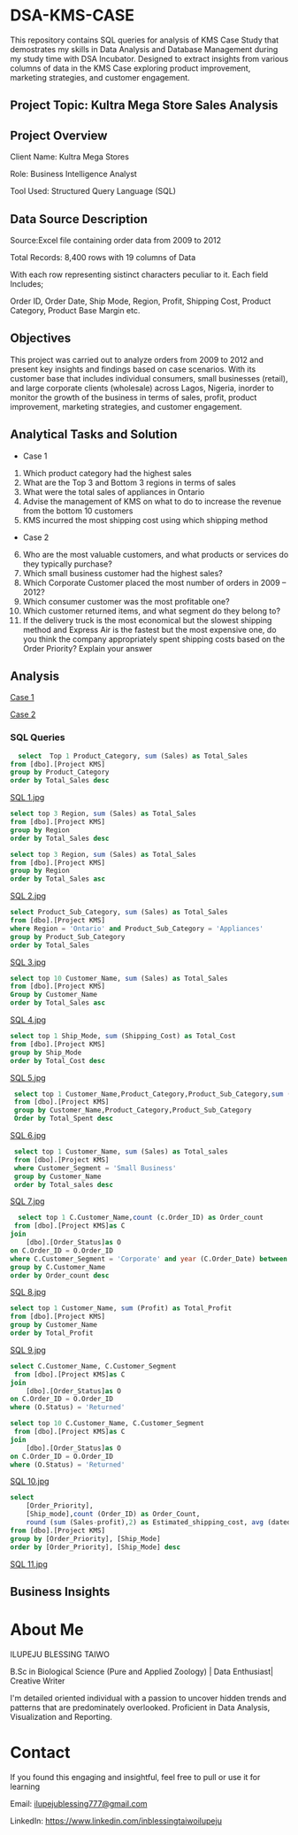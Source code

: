  # DSA-KMS-CASE
This repository contains SQL queries for analysis of KMS Case Study that demostrates my skills in Data Analysis and Database Management during my study time with DSA Incubator. Designed to extract insights from various columns of data in the KMS Case exploring product improvement, marketing strategies, and customer engagement.

## Project Topic: Kultra Mega Store Sales Analysis

## Project Overview

Client Name: Kultra Mega Stores

Role: Business Intelligence Analyst

Tool Used: Structured Query Language (SQL)

## Data Source Description

Source:Excel file containing order data from 2009 to 2012

Total Records: 8,400 rows with 19 columns of Data

With each row representing sistinct characters peculiar to it. Each field Includes;

Order ID, Order Date, Ship Mode, Region, Profit, Shipping Cost, Product Category, Product Base Margin etc.

## Objectives

This project was carried out to analyze orders from 2009 to 2012 and present key insights and findings based on case scenarios. With its customer base that includes individual consumers, small businesses (retail), and large corporate clients (wholesale) across Lagos, Nigeria, inorder to monitor the growth of the business in terms of sales, profit, product improvement, marketing strategies, and customer engagement. 

## Analytical Tasks and Solution
- Case 1
1. Which product category had the highest sales
2. What are the Top 3 and Bottom 3 regions in terms of sales
3. What were the total sales of appliances in Ontario
4. Advise the management of KMS on what to do to increase the revenue from the bottom 
10 customers 
5. KMS incurred the most shipping cost using which shipping method
  
- Case 2
6. Who are the most valuable customers, and what products or services do they typically 
purchase? 
7. Which small business customer had the highest sales? 
8. Which Corporate Customer placed the most number of orders in 2009 – 2012? 
9. Which consumer customer was the most profitable one? 
10. Which customer returned items, and what segment do they belong to? 
11. If the delivery truck is the most economical but the slowest shipping method and Express Air is the fastest but the most expensive one, do you think the company appropriately spent shipping costs based on the Order Priority? Explain your answer 

## Analysis

[Case 1](https://drive.google.com/drive/folders/16YNyBzrZp_kKI-44dbIFc2P6AiYvxZFQ?usp=drive_link)

[Case 2](https://drive.google.com/drive/folders/139Joa5ktCntJUJWMMZFVHXVjkl7tZsq6?usp=drive_link)

### SQL Queries

 ```  SQL
   select  Top 1 Product_Category, sum (Sales) as Total_Sales
from [dbo].[Project KMS]
group by Product_Category
order by Total_Sales desc 

```

[SQL 1.jpg](https://drive.google.com/file/d/1Nc7YxO8lQAWm0wUZEk-URVapcC6OraEe/view?usp=drive_link)

```  SQL
select top 3 Region, sum (Sales) as Total_Sales
from [dbo].[Project KMS]
group by Region
order by Total_Sales desc

select top 3 Region, sum (Sales) as Total_Sales
from [dbo].[Project KMS]
group by Region
order by Total_Sales asc

```

[SQL 2.jpg](https://drive.google.com/file/d/1OzIuOfztdJ-yUEkpm_FIhob1vyLPGwAm/view?usp=drive_link)

```  SQL
select Product_Sub_Category, sum (Sales) as Total_Sales
from [dbo].[Project KMS]
where Region = 'Ontario' and Product_Sub_Category = 'Appliances'  
group by Product_Sub_Category
order by Total_Sales

```

[SQL 3.jpg](https://drive.google.com/file/d/1CldAL9KcXWOdu-sl-DYHeNlOX0tQMS4l/view?usp=drive_link)


``` SQL
select top 10 Customer_Name, sum (Sales) as Total_Sales
from [dbo].[Project KMS]
Group by Customer_Name
order by Total_Sales asc

```

[SQL 4.jpg](https://drive.google.com/file/d/1jYi8uO3Fhy5d3b4nlOsH8Nv9hyOIrdrX/view?usp=drive_link)

```  SQL
select top 1 Ship_Mode, sum (Shipping_Cost) as Total_Cost
from [dbo].[Project KMS]
group by Ship_Mode
order by Total_Cost desc

```

[SQL 5.jpg](https://drive.google.com/file/d/1RuQprzUCn1lgzy27DkT-pWkZpFlVZ9k6/view?usp=drive_link)


```  SQL
 select top 1 Customer_Name,Product_Category,Product_Sub_Category,sum (Sales) as Total_Spent
 from [dbo].[Project KMS]
 group by Customer_Name,Product_Category,Product_Sub_Category
 Order by Total_Spent desc

```

[SQL 6.jpg](https://drive.google.com/file/d/1yy8TqASmy4cmBYNVMnNnu6fa3r0mVWUQ/view?usp=drive_link)


```  SQL
 select top 1 Customer_Name, sum (Sales) as Total_sales
 from [dbo].[Project KMS]
 where Customer_Segment = 'Small Business'
 group by Customer_Name
 order by Total_sales desc

```

[SQL 7.jpg](https://drive.google.com/file/d/10sWtPcpYT0PFCq62L0W55r4fm-8GE7S_/view?usp=drive_link)


```  SQL
  select top 1 C.Customer_Name,count (c.Order_ID) as Order_count
 from [dbo].[Project KMS]as C
join 
	[dbo].[Order_Status]as O
on C.Order_ID = O.Order_ID
where C.Customer_Segment = 'Corporate' and year (C.Order_Date) between 2009 and 2012
group by C.Customer_Name
order by Order_count desc

```

[SQL 8.jpg](https://drive.google.com/file/d/1MqrQpqTldtR-mq6yqRgzRTnJJ0zaEXtT/view?usp=drive_link)

```  SQL
select top 1 Customer_Name, sum (Profit) as Total_Profit
from [dbo].[Project KMS]
group by Customer_Name
order by Total_Profit

```

[SQL 9.jpg](https://drive.google.com/file/d/1hOu69-Fc-7CbSWs22gEgAUAjXyuLzj9b/view?usp=drive_link)

```  SQL
select C.Customer_Name, C.Customer_Segment
 from [dbo].[Project KMS]as C
join 
	[dbo].[Order_Status]as O
on C.Order_ID = O.Order_ID
where (O.Status) = 'Returned'

select top 10 C.Customer_Name, C.Customer_Segment
 from [dbo].[Project KMS]as C
join 
	[dbo].[Order_Status]as O
on C.Order_ID = O.Order_ID
where (O.Status) = 'Returned'

```

[SQL 10.jpg](https://drive.google.com/file/d/1-kcZvY1FWrm2vnPTdAVWNS-mcSTHDdFI/view?usp=drive_link)

```  SQL
select 
	[Order_Priority],
	[Ship_mode],count (Order_ID) as Order_Count,
	round (sum (Sales-profit),2) as Estimated_shipping_cost, avg (datediff(day,[Order_Date],[Ship_Date])) as avg_ship_days
from [dbo].[Project KMS]
group by [Order_Priority], [Ship_Mode]
order by [Order_Priority], [Ship_Mode] desc

```
[SQL 11.jpg](https://drive.google.com/file/d/1yEpN_b4ElHoPnbCUGOh1VzDVCk9GQOS-/view?usp=drive_link)

## Business Insights


# About Me

ILUPEJU BLESSING TAIWO

B.Sc in Biological Science (Pure and Applied Zoology) | Data Enthusiast| Creative Writer

I'm detailed oriented individual with a passion to uncover hidden trends and patterns that are predominately overlooked. Proficient in Data Analysis, Visualization and Reporting.

# Contact

If you found this engaging and insightful, feel free to pull or use it for learning

Email: ilupejublessing777@gmail.com

LinkedIn: https://www.linkedin.com/inblessingtaiwoilupeju
